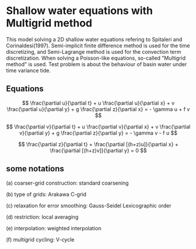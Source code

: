# Shallow water equations with Multigrid method

This model solving a 2D shallow water equations refering to Spitaleri and Corinaldesi(1997). Semi-implicit finite difference method is used for the time discretizing, and Semi-Lagrange method is used for the convection term discretization. When solving a Poisson-like equations, so-called "Multigrid method" is used. Test problem is about the behaviour of basin water under time variance tide.

## Equations
$$
\frac{\partial u}{\partial t} + u \frac{\partial u}{\partial x} + v \frac{\partial u}{\partial y} + g \frac{\partial z}{\partial x} = - \gamma u + f v
$$

$$
\frac{\partial v}{\partial t} + u \frac{\partial v}{\partial x} + v \frac{\partial v}{\partial y} + g \frac{\partial z}{\partial y} = - \gamma v - f u
$$

$$
\frac{\partial z}{\partial t} + \frac{\partial [(h+z)u]}{\partial x} + \frac{\partial [(h+z)v]}{\partial y}  = 0
$$

## some notations
(a) coarser-grid construction: standard coarsening

(b) type of grids: Arakawa C-grid

(c) relaxation for error smoothing: Gauss-Seidel Lexicographic order

(d) restriction: local averaging

(e) interpolation: weighted interpolation

(f) multigrid cycling: V-cycle